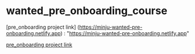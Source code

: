 # wanted_pre_onboarding_course



[pre_onboarding project link] (https://minju-wanted-pre-onboarding.netlify.app) : "https://minju-wanted-pre-onboarding.netlify.app"

[pre_onboarding project link](https://minju-wanted-pre-onboarding.netlify.app "프로젝트 링크")

